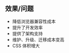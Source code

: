 ##  效果/问题

<ul>
  <li class="pros">降低浏览器兼容性成本</li>
  <li class="pros">提升了开发效率</li>
  <li class="pros">提供了架构支持</li>
  <li class="cons">维护、升级、迁移成本变高</li>
  <li class="cons">CSS 体积增大</li>
</ul>
